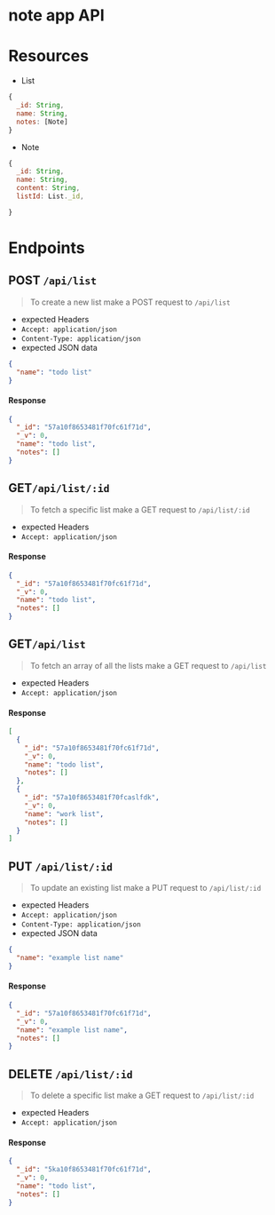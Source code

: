 # note app API

# Resources
* List
``` javascript
{
  _id: String, 
  name: String,
  notes: [Note]
}
```

* Note
``` javascript
{
  _id: String,
  name: String,
  content: String,
  listId: List._id,

}
```

# Endpoints
## POST `/api/list`
> To create a new list make a POST request to `/api/list`   

* expected Headers
 * `Accept: application/json`
 * `Content-Type: application/json`
* expected JSON data 
``` JSON
{
  "name": "todo list"
}
```  
#### Response
``` JSON
{
  "_id": "57a10f8653481f70fc61f71d",
  "_v": 0,
  "name": "todo list",
  "notes": []
}
```

## GET`/api/list/:id`
> To fetch a specific list make a GET request to `/api/list/:id`  

* expected Headers
 * `Accept: application/json`  

#### Response
``` JSON
{
  "_id": "57a10f8653481f70fc61f71d",
  "_v": 0,
  "name": "todo list",
  "notes": []
}
```

## GET`/api/list`
> To fetch an array of all the lists make a GET request to `/api/list`  

* expected Headers
 * `Accept: application/json`

#### Response
``` JSON
[
  {
    "_id": "57a10f8653481f70fc61f71d",
    "_v": 0,
    "name": "todo list",
    "notes": []
  },
  {
    "_id": "57a10f8653481f70fcaslfdk",
    "_v": 0,
    "name": "work list",
    "notes": []
  }
]
```

## PUT `/api/list/:id`
> To update an existing list make a PUT request to `/api/list/:id`   

* expected Headers
 * `Accept: application/json`
 * `Content-Type: application/json`
* expected JSON data 
``` JSON
{
  "name": "example list name"
} 
```  
#### Response
``` JSON
{
  "_id": "57a10f8653481f70fc61f71d",
  "_v": 0,
  "name": "example list name",
  "notes": []
}
```

## DELETE `/api/list/:id`
> To delete a specific list make a GET request to `/api/list/:id`  

* expected Headers
 * `Accept: application/json`  

#### Response 
``` JSON
{
  "_id": "5ka10f8653481f70fc61f71d",
  "_v": 0,
  "name": "todo list",
  "notes": []
}
```


